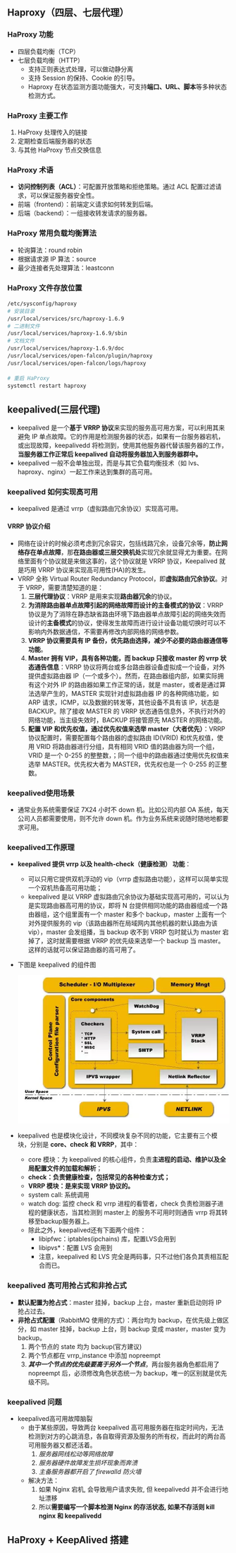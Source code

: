 ## Haproxy（四层、七层代理）

### HaProxy 功能

- 四层负载均衡（TCP）
- 七层负载均衡（HTTP）
  - 支持正则表达式处理，可以做动静分离
  - 支持 Session 的保持、Cookie 的引导。
  - Haproxy 在状态监测方面功能强大，可支持**端口、URL、脚本**等多种状态检测方式。

### HaProxy 主要工作

1. HaProxy 处理传入的链接
2. 定期检查后端服务器的状态
3. 与其他 HaProxy 节点交换信息

### HaProxy 术语

- **访问控制列表（ACL）**：可配置开放策略和拒绝策略。通过 ACL 配置过滤请求，可以保证服务器安全性。
- 前端（frontend）：前端定义请求如何转发到后端。
- 后端（backend）：一组接收转发请求的服务器。

### HaProxy 常用负载均衡算法

- 轮询算法：round robin
- 根据请求源 IP 算法：source
- 最少连接者先处理算法：leastconn



### HaProxy 文件存放位置

```bash
/etc/sysconfig/haproxy
# 安装目录
/usr/local/services/src/haproxy-1.6.9
# 二进制文件
/usr/local/services/haproxy-1.6.9/sbin
# 文档文件
/usr/local/services/haproxy-1.6.9/doc
/usr/local/services/open-falcon/plugin/haproxy
/usr/local/services/open-falcon/logs/haproxy 

# 重启 HaProxy
systemctl restart haproxy
```



## keepalived(三层代理)

- keepalived 是一个**基于 VRRP 协议**来实现的服务高可用方案，可以利用其来避免 IP 单点故障。它的作用是检测服务器的状态，如果有一台服务器宕机，或出现故障，keepalivedd 将检测到，使用其他服务器代替该服务器的工作，**当服务器工作正常后 keepalived 自动将服务器加入到服务器群中。**
- keepalived 一般不会单独出现，而是与其它负载均衡技术（如 lvs、haproxy、nginx）一起工作来达到集群的高可用。

### keepalived 如何实现高可用

- keepalived 是通过 vrrp（虚拟路由冗余协议）实现高可用。

#### VRRP 协议介绍

- 网络在设计的时候必须考虑到冗余容灾，包括线路冗余，设备冗余等，**防止网络存在单点故障**，那**在路由器或三层交换机处**实现冗余就显得尤为重要。在网络里面有个协议就是来做这事的，这个协议就是 VRRP 协议，Keepalived 就是巧用 VRRP 协议来实现高可用性(HA)的发生。
- VRRP 全称 Virtual Router Redundancy Protocol，即**虚拟路由冗余协议**。对于 VRRP，需要清楚知道的是：
  1. **三层代理协议**：VRRP 是用来实现**路由器冗余**的协议。
  2. **为消除路由器单点故障引起的网络故障而设计的主备模式的协议**：VRRP 协议是为了消除在静态缺省路由环境下路由器单点故障引起的网络失效而设计的**主备模式**的协议，使得发生故障而进行设计设备功能切换时可以不影响内外数据通信，不需要再修改内部网络的网络参数。
  3. **VRRP 协议需要具有 IP 备份，优先路由选择，减少不必要的路由器通信等功能**。
  4. **Master 拥有 VIP，具有各种功能，而 backup 只接收 master 的 vrrp 状态通告信息**：VRRP 协议将两台或多台路由器设备虚拟成一个设备，对外提供虚拟路由器 IP（一个或多个）。然而，在路由器组内部，如果实际拥有这个对外 IP 的路由器如果工作正常的话，就是 master，或者是通过算法选举产生的，MASTER 实现针对虚拟路由器 IP 的各种网络功能，如 ARP 请求，ICMP，以及数据的转发等，其他设备不具有该 IP，状态是 BACKUP。除了接收 MASTER 的 VRRP 状态通告信息外，不执行对外的网络功能，当主级失效时，BACKUP 将接管原先 MASTER 的网络功能。
  5. **配置 VIP 和优先权值，通过优先权值来选举 master（大者优先）**：VRRP 协议配置时，需要配置每个路由器的虚拟路由 ID(VRID) 和优先权值，使用 VRID 将路由器进行分组，具有相同 VRID 值的路由器为同一个组，VRID 是一个 0-255 的整整数，；同一个组中的路由器通过使用优先权值来选举 MASTER。优先权大者为 MASTER，优先权也是一个 0-255 的正整数。

### keepalived使用场景

- 通常业务系统需要保证 7X24 小时不 down 机。比如公司内部 OA 系统，每天公司人员都需要使用，则不允许 down 机。作为业务系统来说随时随地地都要求可用。

### keepalived工作原理
- **keepalived 提供 vrrp 以及 health-check（健康检测） 功能**：

  - 可以只用它提供双机浮动的 vip（vrrp 虚拟路由功能），这样可以简单实现一个双机热备高可用功能；
  - keepalived 是以 VRRP 虚拟路由冗余协议为基础实现高可用的，可以认为是实现路由器高可用的协议，即将 N 台提供相同功能的路由器组成一个路由器组，这个组里面有一个 master 和多个 backup，master 上面有一个对外提供服务的 vip（该路由器所在局域网内其他机器的默认路由为该 vip），master 会发组播，当 backup 收不到 VRRP 包时就认为 master 宕掉了，这时就需要根据 VRRP 的优先级来选举一个 backup 当 master。这样的话就可以保证路由器的高可用了。

- 下图是 keepalived 的组件图

  ![](images/keepalived组件图.png)

- keepalived 也是模块化设计，不同模块复杂不同的功能，它主要有三个模块，分别是 **core、check 和 VRRP**，其中：

  - core 模块：为 keepalived 的核心组件，负责**主进程的启动、维护以及全局配置文件的加载和解析**；
  - **check：负责健康检查，包括常见的各种检查方式；**
  - **VRRP 模块：是来实现 VRRP 协议的。**
  - system call: 系统调用
  - watch dog: 监控 check 和 vrrp 进程的看管者，check 负责检测器子进程的健康状态，当其检测到 master上 的服务不可用时则通告 vrrp 将其转移至backup服务器上。
  - 除此之外，keepalived还有下面两个组件：
    - libipfwc：iptables(ipchains) 库，配置LVS会用到
    - libipvs*：配置 LVS 会用到
    - 注意，keepalived 和 LVS 完全是两码事，只不过他们各负其责相互配合而已。

### keepalived 高可用抢占式和非抢占式

- **默认配置为抢占式**：master 挂掉，backup 上台，master 重新启动则将 IP 抢占过去。
- **非抢占式配置**（RabbitMQ 使用的方式）：两台均为 backup，在优先级上做区分，如 master 挂掉，backup 上台，则 backup 变成 master，master 变为 backup。
  1. 两个节点的 state 均为 backup(官方建议)
  2. 两个节点都在 vrrp_instance 中添加 nopreempt
  3. ***其中一个节点的优先级要高于另外一个节点***，两台服务器角色都启用了 nopreempt 后，必须修改角色状态统一为 backup，唯一的区别就是优先级不同。

### keepalived 问题

- keepalived高可用故障脑裂
  - 由于某些原因，导致两台 keepalived 高可用服务器在指定时间内，无法检测到对方的心跳消息，各自取得资源及服务的所有权，而此时的两台高可用服务器又都还活着。
    1. *服务器网线松动等网络故障*
    2. *服务器硬件故障发生损坏现象而奔溃*
    3. *主备服务器都开启了 firewalld 防火墙*
  - 解决方法：
    1. 如果 Nginx 宕机, 会导致用户请求失败, 但 keepalivedd 并不会进行地址漂移
    2. 所以**需要编写一个脚本检测 Nginx 的存活状态, 如果不存活则 kill nginx 和 keepalivedd**



## HaProxy + KeepAlived 搭建